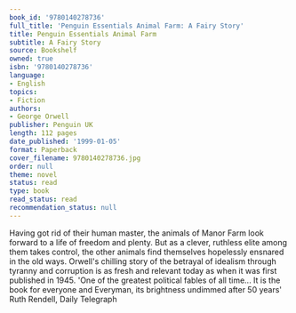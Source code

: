 ```yaml
---
book_id: '9780140278736'
full_title: 'Penguin Essentials Animal Farm: A Fairy Story'
title: Penguin Essentials Animal Farm
subtitle: A Fairy Story
source: Bookshelf
owned: true
isbn: '9780140278736'
language:
- English
topics:
- Fiction
authors:
- George Orwell
publisher: Penguin UK
length: 112 pages
date_published: '1999-01-05'
format: Paperback
cover_filename: 9780140278736.jpg
order: null
theme: novel
status: read
type: book
read_status: read
recommendation_status: null
---
```

Having got rid of their human master, the animals of Manor Farm look forward to a life of freedom and plenty. But as a clever, ruthless elite among them takes control, the other animals find themselves hopelessly ensnared in the old ways. Orwell's chilling story of the betrayal of idealism through tyranny and corruption is as fresh and relevant today as when it was first published in 1945. 'One of the greatest political fables of all time... It is the book for everyone and Everyman, its brightness undimmed after 50 years' Ruth Rendell, Daily Telegraph
